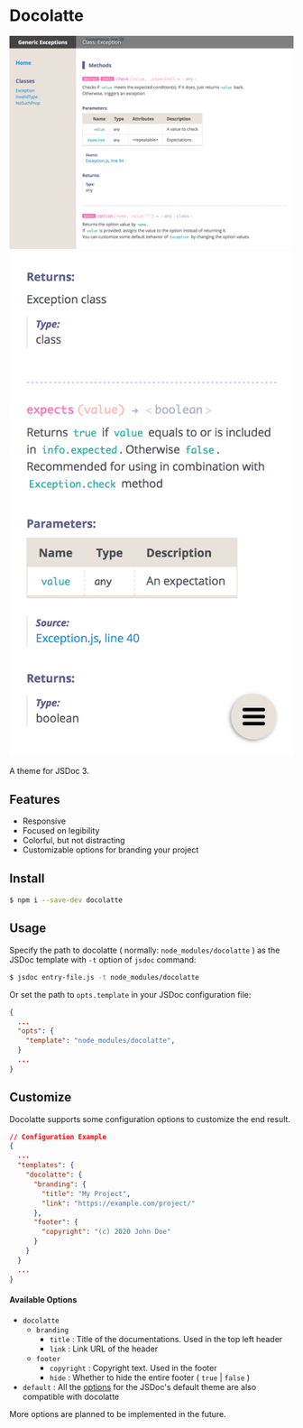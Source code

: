 # Docolatte

![screenshot-desktop](https://raw.githubusercontent.com/amekusa/docolatte/trunk/static/images/screenshot-desktop.png) ![screenshot-mobile](https://raw.githubusercontent.com/amekusa/docolatte/trunk/static/images/screenshot-mobile.png)

A theme for JSDoc 3.


## Features

- Responsive
- Focused on legibility
- Colorful, but not distracting
- Customizable options for branding your project


## Install

```sh
$ npm i --save-dev docolatte
```


## Usage

Specify the path to docolatte ( normally: `node_modules/docolatte` ) as the JSDoc template with `-t` option of `jsdoc` command:

```sh
$ jsdoc entry-file.js -t node_modules/docolatte
```

Or set the path to `opts.template` in your JSDoc configuration file:

```json
{
  ...
  "opts": {
    "template": "node_modules/docolatte",
  }
  ...
}
```

## Customize

Docolatte supports some configuration options to customize the end result.

```json
// Configuration Example
{
  ...
  "templates": {
    "docolatte": {
      "branding": {
        "title": "My Project",
        "link": "https://example.com/project/"
      },
      "footer": {
        "copyright": "(c) 2020 John Doe"
      }
    }
  }
  ...
}
```

#### Available Options

- `docolatte`
  - `branding`
  	- `title` :  Title of the documentations. Used in the top left header
  	- `link` :  Link URL of the header
  - `footer`
  	- `copyright` :  Copyright text. Used in the footer
  	- `hide` :  Whether to hide the entire footer ( `true` | `false` )
- `default` :  All the [options](https://jsdoc.app/about-configuring-default-template.html) for the JSDoc's default theme are also compatible with docolatte

More options are planned to be implemented in the future.
